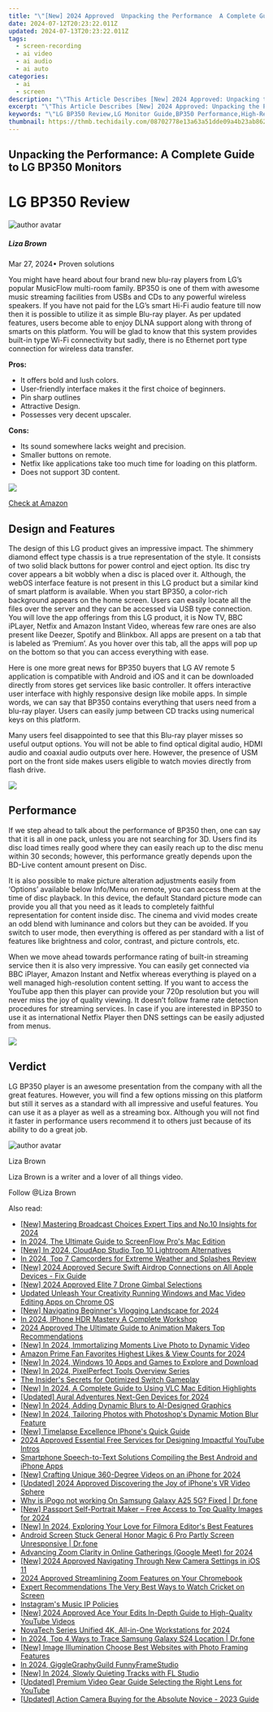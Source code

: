 ```yaml
---
title: "\"[New] 2024 Approved  Unpacking the Performance  A Complete Guide to LG BP350 Monitors\""
date: 2024-07-12T20:23:22.011Z
updated: 2024-07-13T20:23:22.011Z
tags: 
  - screen-recording
  - ai video
  - ai audio
  - ai auto
categories: 
  - ai
  - screen
description: "\"This Article Describes [New] 2024 Approved: Unpacking the Performance: A Complete Guide to LG BP350 Monitors\""
excerpt: "\"This Article Describes [New] 2024 Approved: Unpacking the Performance: A Complete Guide to LG BP350 Monitors\""
keywords: "\"LG BP350 Review,LG Monitor Guide,BP350 Performance,High-Res Monitors,Gaming Monitor BP350,Monitor Setup Tips,Ultra HD Display LG\""
thumbnail: https://thmb.techidaily.com/08702778e13a63a51dde09a4b23ab862a68808a42d3ab8c5759ae25bd6bbada4.jpg
---
```


## Unpacking the Performance: A Complete Guide to LG BP350 Monitors

# LG BP350 Review

![author avatar](https://lh5.googleusercontent.com/-AIMmjowaFs4/AAAAAAAAAAI/AAAAAAAAABc/Y5UmwDaI7HU/s250-c-k/photo.jpg)

##### Liza Brown

 Mar 27, 2024• Proven solutions

You might have heard about four brand new blu-ray players from LG’s popular MusicFlow multi-room family. BP350 is one of them with awesome music streaming facilities from USBs and CDs to any powerful wireless speakers. If you have not paid for the LG’s smart Hi-Fi audio feature till now then it is possible to utilize it as simple Blu-ray player. As per updated features, users become able to enjoy DLNA support along with throng of smarts on this platform. You will be glad to know that this system provides built-in type Wi-Fi connectivity but sadly, there is no Ethernet port type connection for wireless data transfer.

**Pros:**

* It offers bold and lush colors.
* User-friendly interface makes it the first choice of beginners.
* Pin sharp outlines
* Attractive Design.
* Possesses very decent upscaler.

**Cons:**

* Its sound somewhere lacks weight and precision.
* Smaller buttons on remote.
* Netfix like applications take too much time for loading on this platform.
* Does not support 3D content.

![](https://images.wondershare.com/filmora/article-images/bp350-3.jpg)

[Check at Amazon](https://www.amazon.com/gp/product/B00TIAXSDY/ref=as%5Fli%5Ftl?ie=UTF8&tag=vs-flora-20&camp=1789&creative=9325&linkCode=as2&creativeASIN=B00TIAXSDY&linkId=94402d7804722c294c06fec88eedeb43)

## Design and Features

The design of this LG product gives an impressive impact. The shimmery diamond effect type chassis is a true representation of the style. It consists of two solid black buttons for power control and eject option. Its disc try cover appears a bit wobbly when a disc is placed over it. Although, the webOS interface feature is not present in this LG product but a similar kind of smart platform is available. When you start BP350, a color-rich background appears on the home screen. Users can easily locate all the files over the server and they can be accessed via USB type connection. You will love the app offerings from this LG product, it is Now TV, BBC iPLayer, Netfix and Amazon Instant Video, whereas few rare ones are also present like Deezer, Spotify and Blinkbox. All apps are present on a tab that is labeled as ‘Premium’. As you hover over this tab, all the apps will pop up on the bottom so that you can access everything with ease.

Here is one more great news for BP350 buyers that LG AV remote 5 application is compatible with Android and iOS and it can be downloaded directly from stores get services like basic controller. It offers interactive user interface with highly responsive design like mobile apps. In simple words, we can say that BP350 contains everything that users need from a blu-ray player. Users can easily jump between CD tracks using numerical keys on this platform.

Many users feel disappointed to see that this Blu-ray player misses so useful output options. You will not be able to find optical digital audio, HDMI audio and coaxial audio outputs over here. However, the presence of USM port on the front side makes users eligible to watch movies directly from flash drive.

![](https://images.wondershare.com/filmora/article-images/bp350-1.jpg)

## Performance

If we step ahead to talk about the performance of BP350 then, one can say that it is all in one pack, unless you are not searching for 3D. Users find its disc load times really good where they can easily reach up to the disc menu within 30 seconds; however, this performance greatly depends upon the BD-Live content amount present on Disc.

It is also possible to make picture alteration adjustments easily from ‘Options’ available below Info/Menu on remote, you can access them at the time of disc playback. In this device, the default Standard picture mode can provide you all that you need as it leads to completely faithful representation for content inside disc. The cinema and vivid modes create an odd blend with luminance and colors but they can be avoided. If you switch to user mode, then everything is offered as per standard with a list of features like brightness and color, contrast, and picture controls, etc.

When we move ahead towards performance rating of built-in streaming service then it is also very impressive. You can easily get connected via BBC iPlayer, Amazon Instant and Netfix whereas everything is played on a well managed high-resolution content setting. If you want to access the YouTube app then this player can provide your 720p resolution but you will never miss the joy of quality viewing. It doesn’t follow frame rate detection procedures for streaming services. In case if you are interested in BP350 to use it as international Netfix Player then DNS settings can be easily adjusted from menus.

![](https://images.wondershare.com/filmora/article-images/bp350-2.jpg)

## Verdict

LG BP350 player is an awesome presentation from the company with all the great features. However, you will find a few options missing on this platform but still it serves as a standard with all impressive and useful features. You can use it as a player as well as a streaming box. Although you will not find it faster in performance users recommend it to others just because of its ability to do a great job.

![author avatar](https://lh5.googleusercontent.com/-AIMmjowaFs4/AAAAAAAAAAI/AAAAAAAAABc/Y5UmwDaI7HU/s250-c-k/photo.jpg)

Liza Brown

Liza Brown is a writer and a lover of all things video.

Follow @Liza Brown


<ins class="adsbygoogle"
     style="display:block"
     data-ad-format="autorelaxed"
     data-ad-client="ca-pub-7571918770474297"
     data-ad-slot="1223367746"></ins>



<ins class="adsbygoogle"
     style="display:block"
     data-ad-client="ca-pub-7571918770474297"
     data-ad-slot="8358498916"
     data-ad-format="auto"
     data-full-width-responsive="true"></ins>




<span class="atpl-alsoreadstyle">Also read:</span>
<div><ul>
<li><a href="https://fox-access.techidaily.com/new-mastering-broadcast-choices-expert-tips-and-no10-insights-for-2024/"><u>[New] Mastering Broadcast Choices  Expert Tips and No.10 Insights for 2024</u></a></li>
<li><a href="https://screen-video-capture.techidaily.com/in-2024-the-ultimate-guide-to-screenflow-pros-mac-edition/"><u>In 2024, The Ultimate Guide to ScreenFlow Pro's Mac Edition</u></a></li>
<li><a href="https://fox-access.techidaily.com/new-in-2024-cloudapp-studio-top-10-lightroom-alternatives/"><u>[New] In 2024, CloudApp Studio  Top 10 Lightroom Alternatives</u></a></li>
<li><a href="https://fox-access.techidaily.com/in-2024-top-7-camcorders-for-extreme-weather-and-splashes-review/"><u>In 2024, Top 7 Camcorders for Extreme Weather and Splashes Review</u></a></li>
<li><a href="https://article-posts.techidaily.com/new-2024-approved-secure-swift-airdrop-connections-on-all-apple-devices-fix-guide/"><u>[New] 2024 Approved  Secure Swift Airdrop Connections on All Apple Devices - Fix Guide</u></a></li>
<li><a href="https://fox-access.techidaily.com/new-2024-approved-elite-7-drone-gimbal-selections/"><u>[New] 2024 Approved  Elite 7 Drone Gimbal Selections</u></a></li>
<li><a href="https://smart-video-creator.techidaily.com/updated-unleash-your-creativity-running-windows-and-mac-video-editing-apps-on-chrome-os/"><u>Updated Unleash Your Creativity Running Windows and Mac Video Editing Apps on Chrome OS</u></a></li>
<li><a href="https://fox-access.techidaily.com/new-navigating-beginners-vlogging-landscape-for-2024/"><u>[New] Navigating Beginner's Vlogging Landscape for 2024</u></a></li>
<li><a href="https://fox-access.techidaily.com/in-2024-iphone-hdr-mastery-a-complete-workshop/"><u>In 2024, IPhone HDR Mastery  A Complete Workshop</u></a></li>
<li><a href="https://ai-video-apps.techidaily.com/2024-approved-the-ultimate-guide-to-animation-makers-top-recommendations/"><u>2024 Approved The Ultimate Guide to Animation Makers Top Recommendations</u></a></li>
<li><a href="https://fox-access.techidaily.com/new-in-2024-immortalizing-moments-live-photo-to-dynamic-video/"><u>[New] In 2024, Immortalizing Moments  Live Photo to Dynamic Video</u></a></li>
<li><a href="https://twitter-videos.techidaily.com/amazon-prime-fan-favorites-highest-likes-and-view-counts-for-2024/"><u>Amazon Prime Fan Favorites  Highest Likes & View Counts for 2024</u></a></li>
<li><a href="https://fox-access.techidaily.com/new-in-2024-windows-10-apps-and-games-to-explore-and-download/"><u>[New] In 2024, Windows 10 Apps and Games to Explore and Download</u></a></li>
<li><a href="https://fox-access.techidaily.com/new-in-2024-pixelperfect-tools-overview-series/"><u>[New] In 2024, PixelPerfect Tools Overview Series</u></a></li>
<li><a href="https://games-able.techidaily.com/the-insiders-secrets-for-optimized-switch-gameplay/"><u>The Insider's Secrets for Optimized Switch Gameplay</u></a></li>
<li><a href="https://fox-access.techidaily.com/new-in-2024-a-complete-guide-to-using-vlc-mac-edition-highlights/"><u>[New] In 2024, A Complete Guide to Using VLC  Mac Edition Highlights</u></a></li>
<li><a href="https://screen-activity-recording.techidaily.com/updated-aural-adventures-next-gen-devices-for-2024/"><u>[Updated] Aural Adventures  Next-Gen Devices for 2024</u></a></li>
<li><a href="https://fox-blue.techidaily.com/new-in-2024-adding-dynamic-blurs-to-ai-designed-graphics/"><u>[New] In 2024, Adding Dynamic Blurs to AI-Designed Graphics</u></a></li>
<li><a href="https://fox-access.techidaily.com/new-in-2024-tailoring-photos-with-photoshops-dynamic-motion-blur-feature/"><u>[New] In 2024, Tailoring Photos with Photoshop's Dynamic Motion Blur Feature</u></a></li>
<li><a href="https://fox-access.techidaily.com/new-timelapse-excellence-iphones-quick-guide/"><u>[New] Timelapse Excellence  IPhone's Quick Guide</u></a></li>
<li><a href="https://youtube-clips.techidaily.com/2024-approved-essential-free-services-for-designing-impactful-youtube-intros/"><u>2024 Approved  Essential Free Services for Designing Impactful YouTube Intros</u></a></li>
<li><a href="https://audio-shaping.techidaily.com/smartphone-speech-to-text-solutions-compiling-the-best-android-and-iphone-apps/"><u>Smartphone Speech-to-Text Solutions Compiling the Best Android and iPhone Apps</u></a></li>
<li><a href="https://fox-access.techidaily.com/new-crafting-unique-360-degree-videos-on-an-iphone-for-2024/"><u>[New] Crafting Unique 360-Degree Videos on an iPhone for 2024</u></a></li>
<li><a href="https://fox-access.techidaily.com/updated-2024-approved-discovering-the-joy-of-iphones-vr-video-sphere/"><u>[Updated] 2024 Approved  Discovering the Joy of iPhone's VR Video Sphere</u></a></li>
<li><a href="https://change-location.techidaily.com/why-is-ipogo-not-working-on-samsung-galaxy-a25-5g-fixed-drfone-by-drfone-virtual-android/"><u>Why is iPogo not working On Samsung Galaxy A25 5G? Fixed | Dr.fone</u></a></li>
<li><a href="https://fox-access.techidaily.com/new-passport-self-portrait-maker-free-access-to-top-quality-images-for-2024/"><u>[New] Passport Self-Portrait Maker – Free Access to Top Quality Images for 2024</u></a></li>
<li><a href="https://fox-access.techidaily.com/new-in-2024-exploring-your-love-for-filmora-editors-best-features/"><u>[New] In 2024, Exploring Your Love for Filmora  Editor's Best Features</u></a></li>
<li><a href="https://howto.techidaily.com/android-screen-stuck-general-honor-magic-6-pro-partly-screen-unresponsive-drfone-by-drfone-fix-android-problems-fix-android-problems/"><u>Android Screen Stuck General Honor Magic 6 Pro Partly Screen Unresponsive | Dr.fone</u></a></li>
<li><a href="https://extra-resources.techidaily.com/advancing-zoom-clarity-in-online-gatherings-google-meet-for-2024/"><u>Advancing Zoom Clarity in Online Gatherings (Google Meet) for 2024</u></a></li>
<li><a href="https://fox-access.techidaily.com/new-2024-approved-navigating-through-new-camera-settings-in-ios-11/"><u>[New] 2024 Approved  Navigating Through New Camera Settings in iOS 11</u></a></li>
<li><a href="https://fox-blue.techidaily.com/2024-approved-streamlining-zoom-features-on-your-chromebook/"><u>2024 Approved  Streamlining Zoom Features on Your Chromebook</u></a></li>
<li><a href="https://extra-hints.techidaily.com/expert-recommendations-the-very-best-ways-to-watch-cricket-on-screen/"><u>Expert Recommendations  The Very Best Ways to Watch Cricket on Screen</u></a></li>
<li><a href="https://fox-access.techidaily.com/instagrams-music-ip-policies/"><u>Instagram's Music IP Policies</u></a></li>
<li><a href="https://youtube-web.techidaily.com/024-approved-ace-your-edits-in-depth-guide-to-high-quality-youtube-videos/"><u>[New] 2024 Approved  Ace Your Edits  In-Depth Guide to High-Quality YouTube Videos</u></a></li>
<li><a href="https://fox-access.techidaily.com/novatech-series-unified-4k-all-in-one-workstations-for-2024/"><u>NovaTech Series  Unified 4K, All-in-One Workstations for 2024</u></a></li>
<li><a href="https://android-location-track.techidaily.com/in-2024-top-4-ways-to-trace-samsung-galaxy-s24-location-drfone-by-drfone-virtual-android/"><u>In 2024, Top 4 Ways to Trace Samsung Galaxy S24 Location | Dr.fone</u></a></li>
<li><a href="https://fox-access.techidaily.com/new-image-illumination-choose-best-websites-with-photo-framing-features/"><u>[New] Image Illumination  Choose Best Websites with Photo Framing Features</u></a></li>
<li><a href="https://some-approaches.techidaily.com/in-2024-gigglegraphyguild-funnyframestudio/"><u>In 2024, GiggleGraphyGuild  FunnyFrameStudio</u></a></li>
<li><a href="https://fox-access.techidaily.com/new-in-2024-slowly-quieting-tracks-with-fl-studio/"><u>[New] In 2024, Slowly Quieting Tracks with FL Studio</u></a></li>
<li><a href="https://facebook-record-videos.techidaily.com/updated-premium-video-gear-guide-selecting-the-right-lens-for-youtube/"><u>[Updated] Premium Video Gear Guide  Selecting the Right Lens for YouTube</u></a></li>
<li><a href="https://extra-resources.techidaily.com/updated-action-camera-buying-for-the-absolute-novice-2023-guide/"><u>[Updated] Action Camera Buying for the Absolute Novice - 2023 Guide</u></a></li>
</ul></div>
